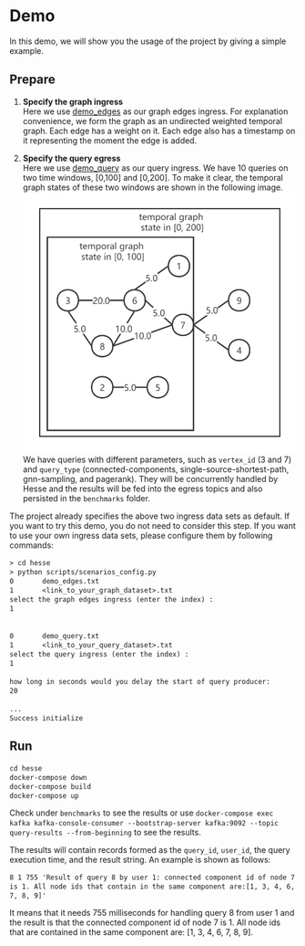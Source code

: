 # Demo

In this demo, we will show you the usage of the project by giving a simple example.

## Prepare

1. **Specify the graph ingress**  
Here we use [demo_edges](https://github.com/Spycsh/hesse/blob/main/datasets/graph/demo_edges.txt) as our graph edges ingress. For explanation convenience, we form the graph as an undirected weighted temporal graph. Each edge has a weight on it. Each edge also has a timestamp on it representing the moment the edge is added.

2. **Specify the query egress**  
Here we use [demo_query](https://github.com/Spycsh/hesse/blob/main/datasets/query/demo_query.txt) as our query ingress. We have 10 queries on two time windows, [0,100] and [0,200]. To make it clear, the temporal graph states of these two windows are shown in the following image.
![demo-graph](demo-graph.png)  
We have queries with different parameters, such as `vertex_id` (3 and 7) and `query_type` (connected-components, single-source-shortest-path, gnn-sampling, and pagerank). They will be concurrently handled by Hesse and the results will be fed into the egress topics and also persisted in the `benchmarks` folder.

The project already specifies the above two ingress data sets as default. If you want to try this demo, you do not need to consider this step. If you want to use your own ingress data sets, please configure them by following commands:
```
> cd hesse
> python scripts/scenarios_config.py
0       demo_edges.txt
1       <link_to_your_graph_dataset>.txt
select the graph edges ingress (enter the index) :
1


0       demo_query.txt
1       <link_to_your_query_dataset>.txt
select the query ingress (enter the index) :
1

how long in seconds would you delay the start of query producer:
20

...
Success initialize
```


## Run
```
cd hesse
docker-compose down
docker-compose build
docker-compose up
```
Check under `benchmarks` to see the results or use `docker-compose exec kafka kafka-console-consumer --bootstrap-server kafka:9092 --topic query-results --from-beginning` to see the results.

The results will contain records formed as the `query_id`, `user_id`, the query execution time, and the result string. An example is shown as follows:

```
8 1 755 'Result of query 8 by user 1: connected component id of node 7 is 1. All node ids that contain in the same component are:[1, 3, 4, 6, 7, 8, 9]'
```

It means that it needs 755 milliseconds for handling query 8 from user 1 and the result is that the connected component id of node 7 is 1. All node ids that are contained in the same component are: [1, 3, 4, 6, 7, 8, 9].
